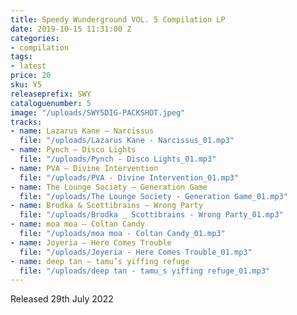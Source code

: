```yaml
---
title: Speedy Wunderground VOL. 5 Compilation LP
date: 2019-10-15 11:31:00 Z
categories:
- compilation
tags:
- latest
price: 20
sku: Y5
releaseprefix: SWY
cataloguenumber: 5
image: "/uploads/SWY5DIG-PACKSHOT.jpeg"
tracks:
- name: Lazarus Kane – Narcissus
  file: "/uploads/Lazarus Kane - Narcissus_01.mp3"
- name: Pynch – Disco Lights
  file: "/uploads/Pynch - Disco Lights_01.mp3"
- name: PVA – Divine Intervention
  file: "/uploads/PVA - Divine Intervention_01.mp3"
- name: The Lounge Society – Generation Game
  file: "/uploads/The Lounge Society - Generation Game_01.mp3"
- name: Brodka & Scottibrains – Wrong Party
  file: "/uploads/Brodka _ Scottibrains - Wrong Party_01.mp3"
- name: moa moa – Coltan Candy
  file: "/uploads/moa moa - Coltan Candy_01.mp3"
- name: Joyeria – Here Comes Trouble
  file: "/uploads/Joyeria - Here Comes Trouble_01.mp3"
- name: deep tan – tamu’s yiffing refuge
  file: "/uploads/deep tan - tamu_s yiffing refuge_01.mp3"
---
```


Released 29th July 2022